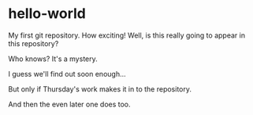 # hello-world
My first git repository. How exciting! 
Well, is this really going to appear in this repository? 

Who knows? It's a mystery. 

I guess we'll find out soon enough...

But only if Thursday's work makes it in to the repository. 

And then the even later one does too. 
